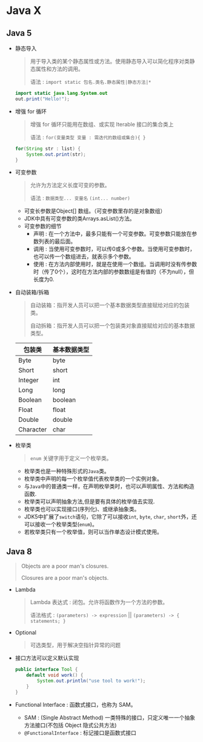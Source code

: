 # Java X

## Java 5

- 静态导入
    > 用于导入类的某个静态属性或方法。使用静态导入可以简化程序对类静态属性和方法的调用。
    >
    > 语法 : `import static 包名.类名.静态属性|静态方法|*`

    ```java
    import static java.lang.System.out
    out.print("Hello!");
    ```

- 增强 for 循环
    > 增强 for 循环只能用在数组、或实现 Iterable 接口的集合类上
    >
    > 语法 : `for(变量类型 变量 : 需迭代的数组或集合){ }`

    ```java
    for(String str : list) {
        System.out.print(str);
    } 
    ```

- 可变参数
    > 允许为方法定义长度可变的参数。
    >
    > 语法 : `数据类型... 变量名`  `(int... number)`

    * 可变长参数是Object[] 数组。（可变参数里存的是对象数组）
    * JDK中具有可变参数的类Arrays.asList()方法。
    * 可变参数的细节
        + 声明 : 在一个方法中，最多只能有一个可变参数。可变参数只能放在参数列表的最后面。
        + 调用 : 当使用可变参数时，可以传0或多个参数。当使用可变参数时，也可以传一个数组进去，就表示多个参数。
        + 使用 : 在方法内部使用时，就是在使用一个数组。当调用时没有传参数时（传了0个），这时在方法内部的参数数组是有值的（不为null），但长度为0.


- 自动装箱/拆箱
    > 自动装箱：指开发人员可以把一个基本数据类型直接赋给对应的包装类。
    >
    > 自动拆箱：指开发人员可以把一个包装类对象直接赋给对应的基本数据类型。

    | 包装类 | 基本数据类型 
    | -- | -- 
    | Byte      | byte 
    | Short	    | short 
    | Integer	| int 
    | Long	    | long 
    | Boolean	| boolean 
    | Float	    | float 
    | Double	| double 
    | Character	| char 

- 枚举类
    > `enum` 关键字用于定义一个枚举类。

    * 枚举类也是一种特殊形式的`Java`类。
    * 枚举类中声明的每一个枚举值代表枚举类的一个实例对象。
    * 与`Java`中的普通类一样，在声明枚举类时，也可以声明属性、方法和构造函数.
    * 枚举类可以声明抽象方法,但是要有具体的枚举值去实现.
    * 枚举类也可以实现接口(序列化)、或继承抽象类。
    * JDK5中扩展了`switch`语句，它除了可以接收`int`, `byte`, `char`, `short`外，还可以接收一个枚举类型(`enum`)。
    * 若枚举类只有一个枚举值，则可以当作单态设计模式使用。

## Java 8
> Objects are a poor man's closures.
>
> Closures are a poor man's objects.

- Lambda
    > Lambda 表达式 : 闭包。允许将函数作为一个方法的参数。
    >
    > 语法格式 : `(parameters) -> expression` || `(parameters) -> { statements; }`

- Optional
    > 可选类型，用于解决空指针异常的问题

- 接口方法可以定义默认实现
    
    ```java
    public interface Tool {
        default void work() {
            System.out.println("use tool to work!");
        }
    }
    ```

- Functional Interface : 函数式接口，也称为 SAM。
    * SAM : (Single Abstract Method) 一类特殊的接口，只定义唯一一个抽象方法接口(不包括 Object 隐式公共方法)
    * `@FunctionalInterface` : 标记接口是函数式接口